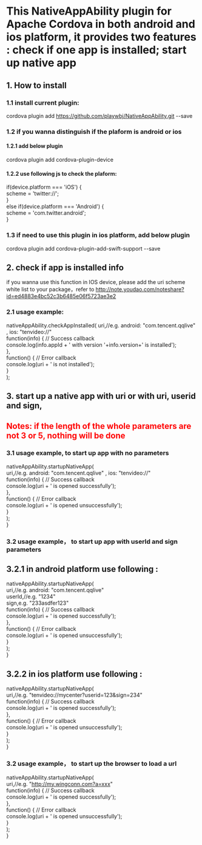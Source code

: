 # This NativeAppAbility plugin for Apache Cordova in both android and ios platform, it provides two features : check if one app is installed; start up native app

## 1. How to install
### 1.1 install current plugin:

  cordova plugin add https://github.com/playwbj/NativeAppAbility.git --save  
### 1.2 if you wanna distinguish if the plaform is android or ios
#### 1.2.1 add below plugin
  cordova plugin add cordova-plugin-device  
#### 1.2.2 use following js to check the plaform:
  if(device.platform === 'iOS') {  
    scheme = 'twitter://';  
  }  
  else if(device.platform === 'Android') {  
    scheme = 'com.twitter.android';  
  }  
### 1.3 if need to use this plugin in ios platform, add below plugin
  cordova plugin add cordova-plugin-add-swift-support --save  

## 2. check if app is installed info
 if you wanna use this function in IOS device, please add the uri scheme white list to your package，refer to http://note.youdao.com/noteshare?id=ed4883e4bc52c3b6485e06f5723ae3e2
 
### 2.1 usage example:

nativeAppAbility.checkAppInstalled(
			uri,//e.g. android: "com.tencent.qqlive" ,  ios: "tenvideo://"  
			function(info) {  // Success callback  
        		      console.log(info.appId + ' with version '+info.version+' is installed');  
			},  
			function() {  // Error callback  
				console.log(uri + ' is not installed');  
			}  
);
    
## 3. start up a native app with uri or with uri, userid and sign, 
## <span style="color:red">Notes: if the length of the whole parameters are not 3 or 5, nothing will be done</span>
### 3.1 usage example, to start up app with no parameters
nativeAppAbility.startupNativeApp(  
			uri,//e.g. android: "com.tencent.qqlive" ,  ios: "tenvideo://"  
			function(info) {  // Success callback  
				console.log(uri + ' is opened successfully');  
			},  
			function() {  // Error callback  
				console.log(uri + ' is opened unsuccessfully');  
			}  
		);  
	}  
### 3.2 usage example， to start up app with userId and sign parameters  
## 3.2.1 in android platform use following :  
nativeAppAbility.startupNativeApp(  
			uri,//e.g. android: "com.tencent.qqlive"  
			userId,//e.g. "1234"  
			sign,e.g. "233asdfer123"  
			function(info) {  // Success callback  
				console.log(uri + ' is opened successfully');  
			},  
			function() {  // Error callback  
				console.log(uri + ' is opened unsuccessfully');  
			}  
		);  
	}  
## 3.2.2 in ios platform use following :  
nativeAppAbility.startupNativeApp(  
			uri,//e.g. "tenvideo://mycenter?userid=123&sign=234"  
			function(info) {  // Success callback  
				console.log(uri + ' is opened successfully');  
			},  
			function() {  // Error callback  
				console.log(uri + ' is opened unsuccessfully');  
			}  
		);  
	}  
### 3.2 usage example， to start up the browser to load a url
nativeAppAbility.startupNativeApp(  
			uri,//e.g. "http://my.wingconn.com?a=xxx"  
			function(info) {  // Success callback  
				console.log(uri + ' is opened successfully');  
			},  
			function() {  // Error callback  
				console.log(uri + ' is opened unsuccessfully');  
			}  
		);  
	}  
